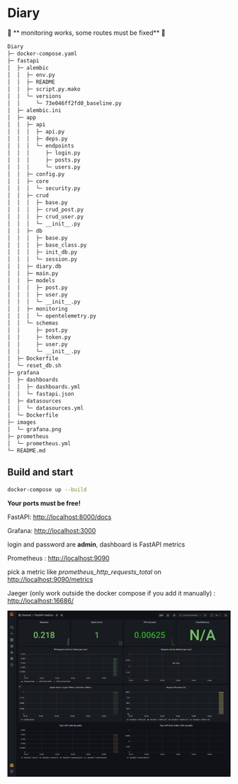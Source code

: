 # Diary

🚧 ** monitoring works, some routes must be fixed** 🚧



```
Diary
├─ docker-compose.yaml
├─ fastapi
│  ├─ alembic
│  │  ├─ env.py
│  │  ├─ README
│  │  ├─ script.py.mako
│  │  └─ versions
│  │     └─ 73e046ff2fd0_baseline.py
│  ├─ alembic.ini
│  ├─ app
│  │  ├─ api
│  │  │  ├─ api.py
│  │  │  ├─ deps.py
│  │  │  └─ endpoints
│  │  │     ├─ login.py
│  │  │     ├─ posts.py
│  │  │     └─ users.py
│  │  ├─ config.py
│  │  ├─ core
│  │  │  └─ security.py
│  │  ├─ crud
│  │  │  ├─ base.py
│  │  │  ├─ crud_post.py
│  │  │  ├─ crud_user.py
│  │  │  └─ __init__.py
│  │  ├─ db
│  │  │  ├─ base.py
│  │  │  ├─ base_class.py
│  │  │  ├─ init_db.py
│  │  │  └─ session.py
│  │  ├─ diary.db
│  │  ├─ main.py
│  │  ├─ models
│  │  │  ├─ post.py
│  │  │  ├─ user.py
│  │  │  └─ __init__.py
│  │  ├─ monitoring
│  │  │  └─ opentelemetry.py
│  │  └─ schemas
│  │     ├─ post.py
│  │     ├─ token.py
│  │     ├─ user.py
│  │     └─ __init__.py
│  ├─ Dockerfile
│  └─ reset_db.sh
├─ grafana
│  ├─ dashboards
│  │  ├─ dashboards.yml
│  │  └─ fastapi.json
│  ├─ datasources
│  │  └─ datasources.yml
│  └─ Dockerfile
├─ images
│  └─ grafana.png
├─ prometheus
│  └─ prometheus.yml
└─ README.md

```

## Build and start

```bash
docker-compose up --build
```

**Your ports must be free!**

FastAPI:  [http://localhost:8000/docs](http://localhost:8000/docs)

Grafana:  [http://localhost:3000](http://localhost:3000)

login and password are **admin**, dashboard is FastAPI metrics

Prometheus : [http://localhost:9090](http://localhost:9090)

pick a metric like *prometheus_http_requests_total* on [http://localhost:9090/metrics](http://localhost:9090/metrics)

Jaeger (only work outside the docker compose if you add it manually) : [http://localhost:16686/](http://localhost:16686/)


![Grafana](images/grafana.png "Grafana")